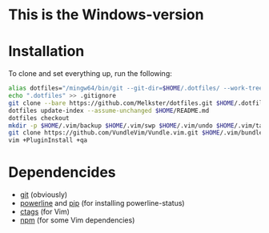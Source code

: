 # This is the Windows-version

# Installation
To clone and set everything up, run the following:
```sh
alias dotfiles="/mingw64/bin/git --git-dir=$HOME/.dotfiles/ --work-tree=$HOME"
echo ".dotfiles" >> .gitignore
git clone --bare https://github.com/Melkster/dotfiles.git $HOME/.dotfiles
dotfiles update-index --assume-unchanged $HOME/README.md
dotfiles checkout
mkdir -p $HOME/.vim/backup $HOME/.vim/swp $HOME/.vim/undo $HOME/.vim/tags
git clone https://github.com/VundleVim/Vundle.vim.git $HOME/.vim/bundle/Vundle.vim
vim +PluginInstall +qa
```
# Dependencides
 - [git](https://git-scm.com/) (obviously)
 - [powerline](https://github.com/powerline/powerline) and [pip](https://pypi.org/project/pip/) (for installing powerline-status)
 - [ctags](https://ctags.io/) (for Vim)
 - [npm](https://www.npmjs.com/) (for some Vim dependencies)
